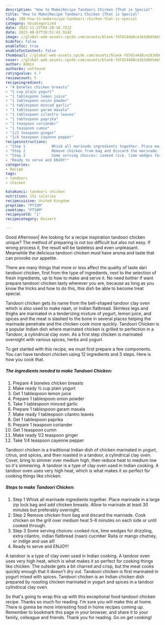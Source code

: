 ```yaml
---
description: "How to Make|Recipe Tandoori Chicken {That is Special"
title: "How to Make|Recipe Tandoori Chicken {That is Special"
slug: 190-how-to-makerecipe-tandoori-chicken-that-is-special
category: Uncategorized
date: 2022-11-22T04:20:18.721Z
date: 2023-08-07T10:51:43.914Z
image: //global-web-assets.cpcdn.com/assets/blank-fd7d144d8ce163db654e5a02c40b08a2775adb7897d16e4062681dc7e1b2800f.png
hideToc: false
enableToc: true
enableTocContent: false
thumbnail: //global-web-assets.cpcdn.com/assets/blank-fd7d144d8ce163db654e5a02c40b08a2775adb7897d16e4062681dc7e1b2800f.png
cover: //global-web-assets.cpcdn.com/assets/blank-fd7d144d8ce163db654e5a02c40b08a2775adb7897d16e4062681dc7e1b2800f.png
author: Admin
authorAv: notfound
ratingvalue: 4.7
reviewcount: 5
recipeingredient:
- "4 boneles chicken breasts"
- "½ cup plain yogurt"
- "1 tablespoon lemon juice"
- "1 tablespoon onion powder"
- "1 tablespoon minced garlic"
- "1 tablespoon garam masala"
- "1 tablespoon cilantro leaves"
- "1 tablespoon paprika"
- "1 teaspoon coriander"
- "1 teaspoon cumin"
- "1/2 teaspoon ginger"
- "1/4 teaspoon cayenne pepper"
recipeinstructions:
- "Step 1            Whisk all marinade ingredients together. Place marinade in a large zip lock bag and add chicken breasts. Allow to marinate at least 30 minutes but preferably overnight."
- "Step 2            Remove chicken from bag and discard the marinade. Cook chicken on the grill over medium heat 5-6 minutes on each side or until cooked through."
- "Step 3            Some serving choices: cooked rice, lime wedges for drizzling, extra cilantro, indian flatbread (naan) cucmber Raita or mango chutney, or indlge and use all!"
- "Ready to serve and ENJOY!"
categories:
- Recipe
tags:
- tandoori
- chicken

katakunci: tandoori chicken 
nutrition: 151 calories
recipecuisine: United Kingdom
preptime: "PT15M"
cooktime: "PT34M"
recipeyield: "1"
recipecategory: Dessert

---
```



Good Afternoon| Are looking for a recipe inspiration tandoori chicken unique? The method of preparing is not too difficult but also not easy. If wrong process it, the result will be tasteless and even unpleasant. Meanwhile the delicious tandoori chicken must have aroma and taste that can provoke our appetite.






There are many things that more or less affect the quality of taste dari tandoori chicken, first from the type of ingredients, next to the selection of fresh ingredients, up to how to make and serve it. No need bother if want prepare tandoori chicken tasty wherever you are, because as long as you know the tricks and how to do this, this dish be able to become treat  special.


Tandoori chicken gets its name from the bell-shaped tandoor clay oven which is also used to make naan, or Indian flatbread. Skinless legs and thighs are marinated in a tenderizing mixture of yogurt, lemon juice, and spices and the meat is slashed to the bone in several places helping the marinade penetrate and the chicken cook more quickly. Tandoori Chicken is a popular Indian dish where marinated chicken is grilled to perfection in a Tandoor, a cylindrical clay oven. As a first step chicken is marinated overnight with various spices, herbs and yogurt.


To get started with this recipe, we must first prepare a few components. You can have tandoori chicken using 12 ingredients and 3 steps. Here is how you cook that.

<!--inarticleads1-->

##### The ingredients needed to make Tandoori Chicken:

1. Prepare 4 boneles chicken breasts
1. Make ready ½ cup plain yogurt
1. Get 1 tablespoon lemon juice
1. Prepare 1 tablespoon onion powder
1. Take 1 tablespoon minced garlic
1. Prepare 1 tablespoon garam masala
1. Make ready 1 tablespoon cilantro leaves
1. Get 1 tablespoon paprika
1. Prepare 1 teaspoon coriander
1. Get 1 teaspoon cumin
1. Make ready 1/2 teaspoon ginger
1. Take 1/4 teaspoon cayenne pepper


Tandoori chicken is a traditional Indian dish of chicken marinated in yogurt, citrus, and spices, and then roasted in a tandoor, a cylindrical clay oven. Cover, bring to simmer over medium high, then reduce heat to medium low so it&#39;s simmering. A tandoor is a type of clay oven used in Indian cooking. A tandoor oven uses very high heat, which is what makes it so perfect for cooking things like chicken. 

<!--inarticleads2-->

##### Steps to make Tandoori Chicken:

1. Step 1            Whisk all marinade ingredients together. Place marinade in a large zip lock bag and add chicken breasts. Allow to marinate at least 30 minutes but preferably overnight.
1. Step 2            Remove chicken from bag and discard the marinade. Cook chicken on the grill over medium heat 5-6 minutes on each side or until cooked through.
1. Step 3            Some serving choices: cooked rice, lime wedges for drizzling, extra cilantro, indian flatbread (naan) cucmber Raita or mango chutney, or indlge and use all!
1. Ready to serve and ENJOY!

A tandoor is a type of clay oven used in Indian cooking. A tandoor oven uses very high heat, which is what makes it so perfect for cooking things like chicken. The outside gets a bit charred and crisp, but the meat cooks quickly enough that it doesn&#39;t dry out. Tandoori chicken is first marinated in yogurt mixed with spices. Tandoori chicken is an Indian chicken dish prepared by roasting chicken marinated in yogurt and spices in a tandoor cylindrical clay oven. 

So that's going to wrap this up with this exceptional food tandoori chicken recipe. Thanks so much for reading. I'm sure you will make this at home. There is gonna be more interesting food in home recipes coming up. Remember to bookmark this page in your browser, and share it to your family, colleague and friends. Thank you for reading. Go on get cooking!
